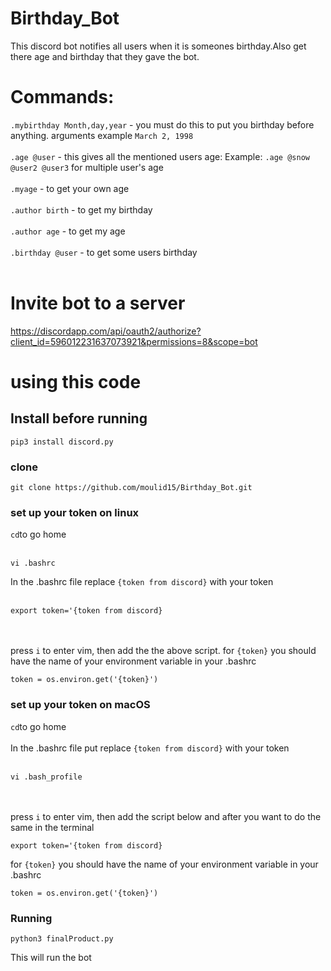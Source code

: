 # Birthday_Bot
This discord bot notifies all users when it is someones birthday.Also get there age and birthday that they gave the bot.

# Commands:
`.mybirthday Month,day,year` - you must do this to put you birthday before anything. arguments example `March 2, 1998`<br /> <br />
`.age @user` - this gives all the mentioned users age: Example: `.age @snow @user2 @user3` for multiple user's age <br /> <br />
`.myage` - to get your own age <br /> <br />
`.author birth` - to get my birthday <br /> <br />
`.author age` - to get my age <br /> <br />
`.birthday @user` - to get some users birthday <br /> <br />

# Invite bot to a server
https://discordapp.com/api/oauth2/authorize?client_id=596012231637073921&permissions=8&scope=bot

# using this code

## Install before running

```
pip3 install discord.py
```

### clone <br />
```
git clone https://github.com/moulid15/Birthday_Bot.git
``` 

### set up your token on linux  <br />
`` cd ``to go home <br /> <br />
```
vi .bashrc
```

In the .bashrc file replace `{token from discord}` with your token <br /> <br />

```
export token='{token from discord}
```
<br /> <br />
press `i` to enter vim, then add the the above script.
for ``{token}`` you should have the name of your environment variable in your .bashrc
```
token = os.environ.get('{token}')
```


### set up your token on macOS  <br />
`` cd ``to go home <br /> <br />
In the .bashrc file put replace `{token from discord}` with your token <br /> <br />
```
vi .bash_profile
```
<br /> <br />
press `i` to enter vim, then add the script below and after you want to do the same in the terminal
```
export token='{token from discord}
```
for ``{token}`` you should have the name of your environment variable in your .bashrc
```
token = os.environ.get('{token}')
```
### Running

```
python3 finalProduct.py
```
This will run the bot
